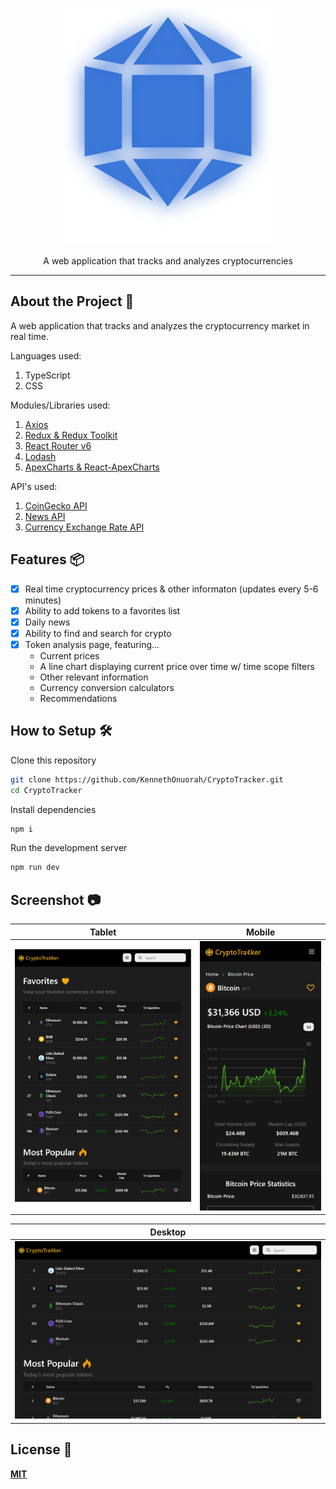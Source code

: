 <p align="center">
  <img src="public/readme/readme_app_logo.svg" width="332" height="379">
</p>

<p align="center">
  A web application that tracks and analyzes cryptocurrencies
</p>

------
## **About the Project** 🔎

A web application that tracks and analyzes the cryptocurrency market in real time. 

Languages used: 

1. TypeScript
2. CSS

Modules/Libraries used:

1. [Axios](https://github.com/axios/axios)
2. [Redux & Redux Toolkit](https://github.com/reduxjs/redux)
3. [React Router v6](https://github.com/remix-run/react-router)
4. [Lodash](https://github.com/lodash/lodash)
5. [ApexCharts & React-ApexCharts](https://github.com/apexcharts/apexcharts.js/)

API's used:

1. [CoinGecko API](https://www.coingecko.com/en/api)
2. [News API](https://newsapi.org/)
3. [Currency Exchange Rate API](https://www.exchangerate-api.com/)


## **Features** 📦️
- [x] Real time cryptocurrency prices & other informaton (updates every 5-6 minutes)
- [x] Ability to add tokens to a favorites list
- [x] Daily news
- [x] Ability to find and search for crypto
- [x] Token analysis page, featuring...
  * Current prices
  * A line chart displaying current price over time w/ time scope filters 
  * Other relevant information
  * Currency conversion calculators
  * Recommendations

## **How to Setup 🛠️**
Clone this repository

```bash
git clone https://github.com/KennethOnuorah/CryptoTracker.git
cd CryptoTracker
```

Install dependencies
```bash
npm i
```

Run the development server

```bash
npm run dev
```

## **Screenshot** 📷
| Tablet | Mobile |
|:---:|:---:|
| ![readme_preview](readme_app_screenshot_tablet.png) | ![readme_preview](readme_app_screenshot_mobile.png)  |

| Desktop |
|:---:|
| ![readme_preview](readme_app_screenshot_desktop.png) |

## **License** 📜
[**MIT**](https://github.com/KennethOnuorah/CryptoTracker/blob/master/LICENSE)
